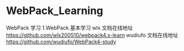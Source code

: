 # WebPack_Learning

WebPack 学习
1.WebPack 基本学习
wlx 文档在线地址 https://github.com/wlx200510/webpack4.x-learn
wudiufo 文档在线地址 https://github.com/wudiufo/WebPack4-study
